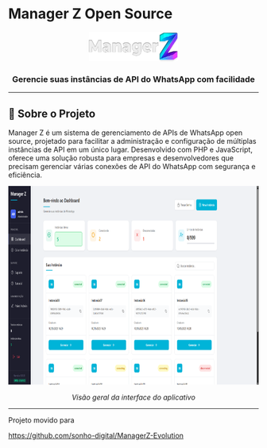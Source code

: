 # Manager Z Open Source

<div align="center">
  <img src="img_git/logo-managerz.png" alt="Logo do Manager Z" width="180" height="60">
  <h3>Gerencie suas instâncias de API do WhatsApp com facilidade</h3>
</div>

---

## 🚀 Sobre o Projeto

Manager Z é um sistema de gerenciamento de APIs de WhatsApp open source, projetado para facilitar a administração e configuração de múltiplas instâncias de API em um único lugar. Desenvolvido com PHP e JavaScript, oferece uma solução robusta para empresas e desenvolvedores que precisam gerenciar várias conexões de API do WhatsApp com segurança e eficiência.

<div align="center">
  <img src="img_git/dashboard.png" alt="Screenshot do Sistema" width="800" height="400">
  <p><i>Visão geral da interface do aplicativo</i></p>
</div>

---

Projeto movido para 

https://github.com/sonho-digital/ManagerZ-Evolution
